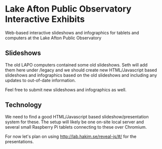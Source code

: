 # Lake Afton Public Observatory Interactive Exhibits
Web-based interactive slideshows and infographics for tablets and computers at the Lake Afton Public Observatory

## Slideshows
The old LAPO computers contained some old slideshows. Seth will add them here under /legacy and we should create new HTML/Javascript based slideshows and infographics based on the old slideshows and including any updates to out-of-date information.

Feel free to submit new slideshows and infographics as well.

## Technology
We need to find a good HTML/Javascript based slideshow/presentation system for these. The setup will likely be one on-site local server and several small Raspberry Pi tablets connecting to these over Chromium.

For now let's plan on using http://lab.hakim.se/reveal-js/#/ for the presentations.
